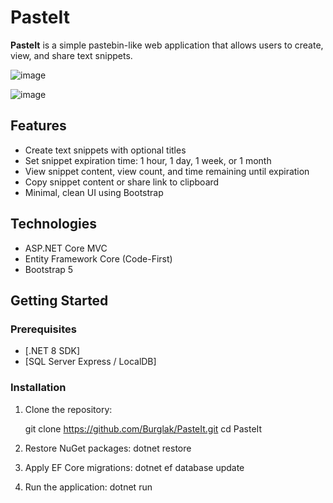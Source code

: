 # PasteIt

**PasteIt** is a simple pastebin-like web application that allows users to create, view, and share text snippets.

![image](https://github.com/user-attachments/assets/43624b34-c377-4f8a-831c-b6837b468d80)

![image](https://github.com/user-attachments/assets/54734499-4159-4993-b0c9-6cdfd6919f80)

## Features

- Create text snippets with optional titles
- Set snippet expiration time: 1 hour, 1 day, 1 week, or 1 month
- View snippet content, view count, and time remaining until expiration
- Copy snippet content or share link to clipboard
- Minimal, clean UI using Bootstrap

## Technologies

- ASP.NET Core MVC
- Entity Framework Core (Code-First)
- Bootstrap 5

## Getting Started

### Prerequisites

- [.NET 8 SDK]
- [SQL Server Express / LocalDB]

### Installation

1. Clone the repository:
   
   git clone https://github.com/Burglak/PasteIt.git
   cd PasteIt

2. Restore NuGet packages: dotnet restore

3. Apply EF Core migrations: dotnet ef database update

4. Run the application: dotnet run
   
